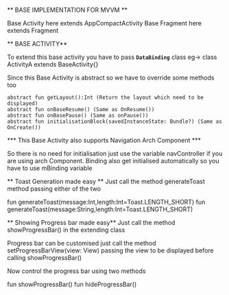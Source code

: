 ** BASE IMPLEMENTATION FOR MVVM **

Base Activity here extends AppCompactActivity
Base Fragment here extends Fragment

** BASE ACTIVITY**

To extend this base activity you have to pass **`DataBinding`** class
eg-> class ActivityA extends BaseActivity<ActivityDataBinding>{}


Since this Base Activity is abstract so we have to override some methods too

    abstract fun getLayout():Int (Return the layout which need to be displayed)
    abstract fun onBaseResume() (Same as OnResume())
    abstract fun onBasePause() (Same as onPause())
    abstract fun initialisationBlock(savedInstanceState: Bundle?) (Same as OnCreate())

*** This Base Activity also supports Navigation Arch Component ***

So there is no need for initialisation just use the variable navController if you are using arch Component.
Binding also get initialised automatically so you have to use mBinding variable

** Toast Generation made easy **
Just call the method generateToast method passing either of the two

fun generateToast(message:Int,length:Int=Toast.LENGTH_SHORT)
fun generateToast(message:String,length:Int=Toast.LENGTH_SHORT)


** Showing Progress bar made easy**
Just call the method showProgressBar() in the extending class

Progress bar can be customised just call the method setProgressBarView(view: View) passing the view to be displayed before calling showProgressBar()

Now control the progress bar using two methods

fun showProgressBar()
fun hideProgressBar()



